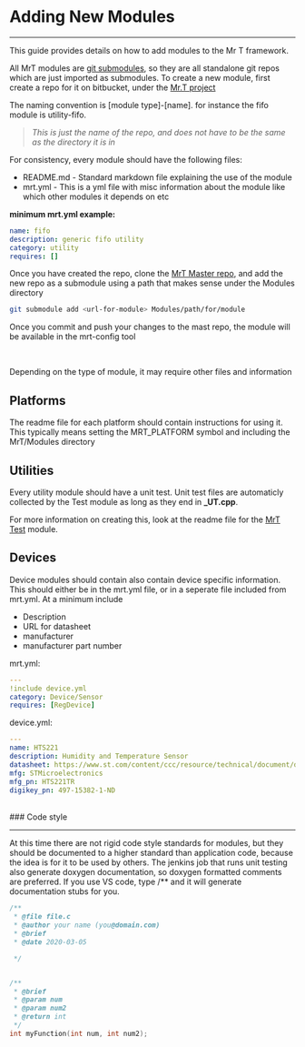 # Adding New Modules

<hr>

This guide provides details on how to add modules to the Mr T framework.

All MrT modules are [git submodules](https://git-scm.com/book/en/v2/Git-Tools-Submodules), so they are all standalone git repos which are just imported as submodules. To create a new module, first create a repo for it on bitbucket, under the [Mr.T project](https://bitbucket.org/account/user/uprev/projects/MRT)

The naming convention is [module type]-[name]. for instance the fifo module is utility-fifo. 
>*This is just the name of the repo, and does not have to be the same as the directory it is in*

For consistency, every module should have the following  files:

* README.md - Standard markdown file explaining the use of the module
* mrt.yml - This is a yml file with misc information about the module like which other modules it depends on etc

**minimum mrt.yml example:**
```yaml
name: fifo
description: generic fifo utility
category: utility
requires: []
```

Once you have created the repo, clone the [MrT Master repo](https://bitbucket.org/uprev/uprev-mrt/src/master/), and add the new repo as a submodule using a path that makes sense under the Modules directory 

```bash
git submodule add <url-for-module> Modules/path/for/module
```

Once you commit and push your changes to the mast repo, the module will be available in the mrt-config tool

<br>

Depending on the type of module, it may require other files and information

## Platforms
 The readme file for each platform should contain instructions for using it. This typically means setting the MRT_PLATFORM symbol and including the MrT/Modules directory

## Utilities
Every utility module should have a unit test. Unit test files are automaticly collected by the Test module as long as they end in **_UT.cpp**. 


For more information on creating this, look at the readme file for the [MrT Test](https://bitbucket.org/uprev/test/src/master/) module.



## Devices

Device modules should contain also contain device specific information. This should either be in the mrt.yml file, or in a seperate file included from mrt.yml. At a minimum include 
* Description
* URL for datasheet
* manufacturer
* manufacturer part number


mrt.yml:
```yaml
---
!include device.yml
category: Device/Sensor
requires: [RegDevice]
```


device.yml:
```yaml
---
name: HTS221
description: Humidity and Temperature Sensor 
datasheet: https://www.st.com/content/ccc/resource/technical/document/datasheet/4d/9a/9c/ad/25/07/42/34/DM00116291.pdf/files/DM00116291.pdf/jcr:content/translations/en.DM00116291.pdf
mfg: STMicroelectronics
mfg_pn: HTS221TR
digikey_pn: 497-15382-1-ND
```

<br>
### Code style
<hr>

At this time there are not rigid code style standards for modules, but they should be documented to a higher standard than application code, because the idea is for it to be used by others. The jenkins job that runs unit testing also generate doxygen documentation, so doxygen formatted comments are preferred. If you use VS code, type /** and it will generate documentation stubs for you. 

```c
/**
 * @file file.c
 * @author your name (you@domain.com)
 * @brief 
 * @date 2020-03-05

 */


/**
 * @brief 
 * @param num 
 * @param num2 
 * @return int 
 */
int myFunction(int num, int num2);
```
